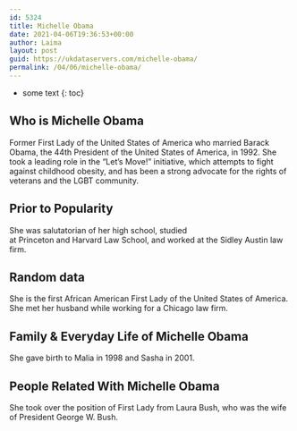 ```yaml
---
id: 5324
title: Michelle Obama
date: 2021-04-06T19:36:53+00:00
author: Laima
layout: post
guid: https://ukdataservers.com/michelle-obama/
permalink: /04/06/michelle-obama/
---
```


* some text
{: toc}


## Who is Michelle Obama
                  
                  
                  
Former First Lady of the United States of America who married Barack Obama, the 44th President of the United States of America, in 1992. She took a leading role in the &#8220;Let&#8217;s Move!&#8221; initiative, which attempts to fight against childhood obesity, and has been a strong advocate for the rights of veterans and the LGBT community.
                  
              
            
              
            
                
                
                
## Prior to Popularity
                  
                  
                  
She was salutatorian of her high school, studied at Princeton and Harvard Law School, and worked at the Sidley Austin law firm. 
                  
              
            
              
            
                
                
                
## Random data
                  
                  
                  
She is the first African American First Lady of the United States of America. She met her husband while working for a Chicago law firm.
                  
              
            
              
            
                
                
                
## Family & Everyday Life of Michelle Obama
                  
                  
                  
She gave birth to Malia in 1998 and Sasha in 2001.
                  
              
            
              
            
                
                
                
## People Related With Michelle Obama
                  
                  
                  
She took over the position of First Lady from Laura Bush, who was the wife of President George W. Bush.
                  
              
            
              
            
                
              
            
              
              
            
            
              
            
          
          
          